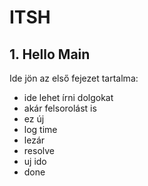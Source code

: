 # ITSH

## 1. Hello Main

Ide jön az első fejezet tartalma:

- ide lehet írni dolgokat
- akár felsorolást is
- ez új
- log time
- lezár
- resolve
- uj ido
- done

